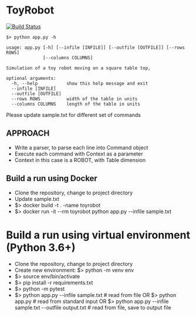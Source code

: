 # ToyRobot

[![Build Status](https://travis-ci.com/lslacker/toyrobot.svg?branch=master)](https://travis-ci.com/lslacker/toyrobot)

```
$> python app.py -h

usage: app.py [-h] [--infile [INFILE]] [--outfile [OUTFILE]] [--rows ROWS]
              [--columns COLUMNS]

Simulation of a toy robot moving on a square table top,

optional arguments:
  -h, --help           show this help message and exit
  --infile [INFILE]
  --outfile [OUTFILE]
  --rows ROWS          width of the table in units
  --columns COLUMNS    length of the table in units
```

Please update sample.txt for different set of commands

## APPROACH
- Write a parser, to parse each line into Command object
- Execute each command with Context as a parameter
- Context in this case is a ROBOT, with Table dimension

## Build a run using Docker
- Clone the repository, change to project directory
- Update sample.txt
- $> docker build -t . -name toyrobot
- $> docker run -it --rm toyrobot  python app.py --infile sample.txt

# Build a run using virtual environment (Python 3.6+)
  - Clone the repository, change to project directory
  - Create new environment: $> python -m venv env
  - $> source env/bin/activate
  - $> pip install -r requirements.txt
  - $> python -m pytest
  - $> python app.py --infile sample.txt    # read from file
      OR $> python app.py    # read from standard input
      OR $> python app.py --infile sample.txt --outfile output.txt   # read from file, save to output file

